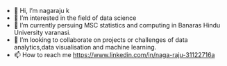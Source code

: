 - 👋 Hi, I’m nagaraju k
- 👀 I’m interested in the field of data science
- 🌱 I’m currently persuing MSC statistics and computing in Banaras Hindu University varanasi.
- 💞️ I’m looking to collaborate on projects or challenges of data analytics,data visualisation and machine learning.
- 📫 How to reach me https://www.linkedin.com/in/naga-raju-31122716a

<!---
kingplace/kingplace is a ✨ special ✨ repository because its `README.md` (this file) appears on your GitHub profile.
You can click the Preview link to take a look at your changes.
--->
